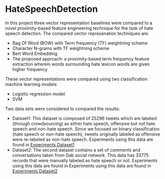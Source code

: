 # HateSpeechDetection
In this project three vector representation baselines were compared to a novel proximity-based feature engineering technique for the task of hate speech detection.
The compared vector represenation techniques are: 

 * Bag Of Word (BOW) with Term frequency (TF) weightning scheme
 * Character N-grams with TF weightning scheme 
 * Bert Word Embedding
 * The proposed approach: a proximity-based term frequency feature extraction wherein words surrounding hate lexicon words are given higher frequency

These vector representations were compared using two classification machine learning models:

* Logistic regression model 
* SVM 

Two data sets were considered to compared the results: 

* Dataset1:  This dataset is composed of 25296 tweets which are labeled (through crowdsourcing) as either hate speech, offensive but not hate speech and non-hate speech. Since
we focused on binary classification (hate speech or non-hate speech), tweets originally
labeled as offensive were re-labeled as non-hate speech. Experiments using this data are found in <a href="https://github.com/RimMehdbi/HateSpeechDetection/tree/main/ExperimentsDataSet1"> Experiments Dataset1</a> 
* Dataset2: The second dataset contains a set of comments and conversations taken
from Gab social network. This data has 33775 records that were manually labeled as hate speech or not. Experiments using this data are found in Experiments using this data are found in <a href="https://github.com/RimMehdbi/HateSpeechDetection/tree/main/ExperimentsDataset2">Experiments Dataset2</a> 
